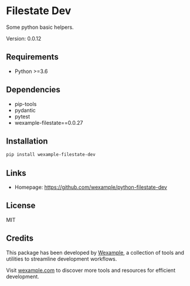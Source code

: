 # Filestate Dev

Some python basic helpers.

Version: 0.0.12

## Requirements

- Python >=3.6

## Dependencies

- pip-tools
- pydantic
- pytest
- wexample-filestate==0.0.27

## Installation

```bash
pip install wexample-filestate-dev
```

## Links

- Homepage: https://github.com/wexample/python-filestate-dev

## License

MIT
## Credits

This package has been developed by [Wexample](https://wexample.com), a collection of tools and utilities to streamline development workflows.

Visit [wexample.com](https://wexample.com) to discover more tools and resources for efficient development.